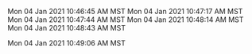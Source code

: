 Mon 04 Jan 2021 10:46:45 AM MST
Mon 04 Jan 2021 10:47:17 AM MST
Mon 04 Jan 2021 10:47:44 AM MST
Mon 04 Jan 2021 10:48:14 AM MST
Mon 04 Jan 2021 10:48:43 AM MST

Mon 04 Jan 2021 10:49:06 AM MST


